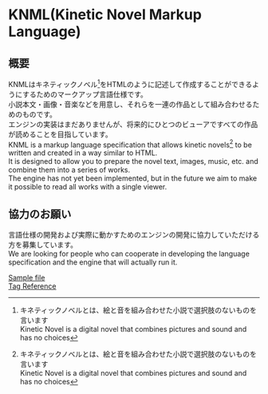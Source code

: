 # KNML(Kinetic Novel Markup Language)

## 概要
KNMLはキネティックノベル[^1]をHTMLのように記述して作成することができるようにするためのマークアップ言語仕様です。\
小説本文・画像・音楽などを用意し、それらを一連の作品として組み合わせるためのものです。\
エンジンの実装はまだありませんが、将来的にひとつのビューアですべての作品が読めることを目指しています。\
KNML is a markup language specification that allows kinetic novels[^1] to be written and created in a way similar to HTML.\
It is designed to allow you to prepare the novel text, images, music, etc. and combine them into a series of works.\
The engine has not yet been implemented, but in the future we aim to make it possible to read all works with a single viewer.

[^1]: キネティックノベルとは、絵と音を組み合わせた小説で選択肢のないものを言います\
Kinetic Novel is a digital novel that combines pictures and sound and has no choices

## 協力のお願い
言語仕様の開発および実際に動かすためのエンジンの開発に協力していただける方を募集しています。\
We are looking for people who can cooperate in developing the language specification and the engine that will actually run it.

[Sample file](sample.knml)\
[Tag Reference](reference.md)
